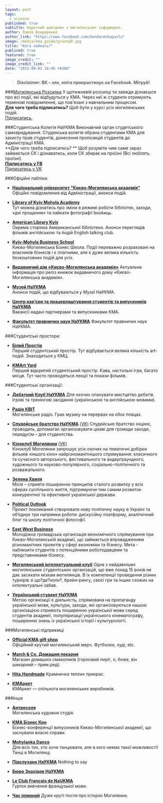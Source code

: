 ```yaml
---
layout: post
tags: 
  - science
published: true
subtitle: Короткий довідник з могилянських інфоджерел.
author: Павло Бондаренко
author_link: "https://www.facebook.com/bondarenkopavlo"
image: /media/kma_guide/granny8.jpg
title: "Кого лайкать?"
publised: true
featured: true
image_credit: ""
image_credit_link: ""
date: "2015-09-01 16:46 +0300"
---
```


>**Disclaimer: ВК – зло, еліта прокрастинує на Facebook. Мігруй!**

###[Могилянська Розсилка](http://goo.gl/EoH2hM) 
У щотижневій розсилці ти завжди дізнаєшся про всі події, які відбудуться у КМА. Через неї ж студенти отримують термінові повідомлення, що пов'язані з навчальним процесом.  
**Для чого треба підписатись?** Щоб бути у курсі усіх могилянських подій.  
[Підписатись.](http://goo.gl/EoH2hM)  

###Студентська Колегія НаУКМА
Виконавчий орган студетського самоврядування. Студенська колегія обрана студентами КМА для захисту прав студентів, донесення пропозицій студентів до Адміністрації КМА.  
**Для чого треба підписатись? ** Щоб розуміти чим саме зараз займається СК і дізнаватись, коли СК збирає на проїзні (Всі люблять проїзні).  
**[Підписатись у FB](https://www.facebook.com/StudNaUKMA)**  
[Підписатись у VK](https://vk.com/sk_kma)  
 


###Офіційні пабліки:
- **[Національний університет "Києво-Могилянська академія"](https://www.facebook.com/naukma)**   
Офіційні повідомлення від Адміністрації, анонси подій.

- **[Library of Kyiv Mohyla Academy](https://www.facebook.com/NaUKMA.Library)**  
Тут можна дізнатись про зміни в режимі роботи бібліотек, заходи, «дні прощення» та лайкати фотографії bookиць.

- **[American Library Kyiv](https://www.facebook.com/American.Library.Kyiv)**  
Окрема сторінка Американської бібліотеки. Анонси переглядів фільмів англійською та подій English talking club.

- **[Kyiv-Mohyla Business School](https://www.facebook.com/kmbs.ua)**  
Києво-Могилянська Бізнес Школа. Події переважно розраховані на власників бізнесів і є платними, але є дуже велика кількість безкоштовних подій для усіх.

- **[Видавничий дім «Києво-Могилянська академія»](https://www.facebook.com/PHouseKMa)**
Актуальна інформація про реліз книжок видавничого дому «Києво-Могилянська академія».

- **[Музей НаУКМА](https://www.facebook.com/NaUKMAmuseum)**  
Анонси подій, що відбуваються у Музеї НаУКМА.

- **[Центр кар’єри та працевлаштування студентів та випускників НаУКМА](https://www.facebook.com/JCCofNaUKMA)**  
Вакансії надані партнерами та випускниками КМА.

- **[Факультет правничих наук НаУКМА](https://www.facebook.com/law.ukma)**
Факультет правничих наук НаУКМА.


###Студентські простори:

- **[Білий Простір](https://www.facebook.com/bilyiprostir)**  
Перший студентський простір. Тут відбувається велика кількість art-подій. Знаходиться у КМЦ.

- **[KMArt Yard](https://www.facebook.com/kmartyard)**  
Перший відкритий студентський простір. Кава, настольні ігри, багато місця. Тут часто проводяться лекції та покази фільмів.


###Студентські організації:

- **[Дебатний Клуб НаУКМА](https://vk.com/debate_club_naukma)**
Для охочих опанувати мистцетво дебатів. Ігрові та тренінгові засідання (українською та англійською мовами).

- **[Радіо КВІТ](https://vk.com/radiokvit)**  
Могилянське радіо. Грає музику на перервах на обох плацах.

- **[Спудейське братство НаУКМА](https://www.facebook.com/SpudeyskeBratstvoNaUKMA)** 
[(VK)](https://vk.com/sb_kma) 
Спудейське братство ініціює, проводить, допомагає організовувати цікаві для громади заходи, передусім – для студентства.

- **[Кіноклуб Могилянки](https://www.facebook.com/kinoklub.kma)**
[(VK)](https://vk.com/kinoklubkma)    
Кіноклуб Могилянки запрошує усіх охочих на тематичні добірки фільмів «іншого кіно» найрізноманітнішого спрямування: класичного та сучасного авторського, фестивального та андерґраундного, художнього та науково-популярного, соціально-політичного та розважального.

- **[Зелена Хвиля](https://www.facebook.com/ecoclubua)**  
Місія – сприяти поширенню принципів сталого розвитку у всіх сферах суспільного життя, підтримуючи тим самим розвиток конкурентної та ефективної української держави.

- **[Political Outlook](https://www.facebook.com/polit.outlook)**  
Проект покликаний створювати нову політичну науку в Україні та об’єднує три напрямки роботи: дискусійну платформу, аналітичний блог та школу політичної філософії. 

- **[East West Business](https://vk.com/east.west.business)**  
Молодіжна громадська організація економічного спрямування при Києво-Могилянській академії, що займається впровадженням різноманітних проектів у сфері економіки та бізнесу. Мета - наблизити студентів з потенційними роботодавцями та представниками бізнесу.

- **[Могилянський інтелектуальний клуб](https://vk.com/mik_naukma)** 
Одна з найдавніших могилянських студентських організацій, що вже понад 15 років не дає засихати мізкам могилянців.
В їх компетенції проведення різних турнірів зі що?де?коли?, брейн-рингу, своєї гри та інших схожих на інтелектуальні забав.

- **[Український студент НаУКМА](https://vk.com/ukr.student.ukma)**  
Метою організації є діяльність, спрямована на пропаганду української мови, культури, заходи, які організовуються нашою організацією сприяють поширенню української мови серед студентів академії, популяризації українського кінематографу, поширенню знань із української історії і культурології.


###Могилянські підприємці

- **[Official KMA gift shop](https://www.facebook.com/kmagiftshop)**  
Офіційний крутий могилянський мерч. Футболки, худі, etc.

- **[March & Co. Домашня пекарня](https://www.facebook.com/march.and.co.bakery)**  
Магазин домашніх смаколиків (горіховий пиріг, о, боже, він шикарний – прим.ред).

- **[Hita.Handmade](https://www.facebook.com/hita.maisternya)**
Крамничка теплих прикрас.

- **[КМАркет](https://www.facebook.com/kmarket.ua)**  
КМАркет — спільнота могилянських виробників.

###Інше 

- **[Антресоля](https://www.facebook.com/antresolya)**  
Могилянська художня студія.

- **[KMA Бізнес Кон](https://www.facebook.com/kmabizcon)**  
Бізнес-конференції випускників Києво-Могилянської академії, що заснували власні справи.

- **[Mohylanka Dance](https://vk.com/dancemohylanka)**  
Для всіх тих, хто хоче танцювати, але в кого немає такої можливості! Танці в Могилянці.

- **[Підслухано НаУКМА](https://vk.com/gossip_kma)**
Nothing to say

- **[Бюро Знахідок НаУКМА](https://vk.com/public69247169)**

- **[Le Club Français de NaUKMA](https://vk.com/club82599373)**  
Гурток вивчення французької мови.

- **[Час плинний](https://www.facebook.com/pages/Час-плинний/583809538364773)** Дуже круті пости про історію Могилянки.


